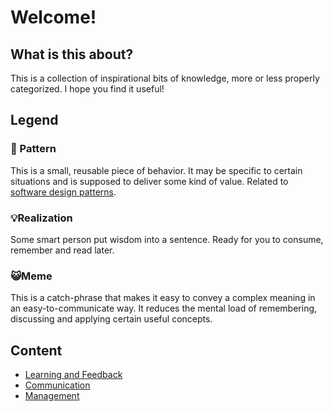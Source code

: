 # Welcome!

## **What is this about?**

This is a collection of inspirational bits of knowledge, more or less properly categorized. I hope you find it useful!

## **Legend**

### 🐾 Pattern

This is a small, reusable piece of behavior. It may be specific to certain situations and is supposed to deliver some kind of value. Related to [software design patterns](https://en.wikipedia.org/wiki/Software_design_pattern).

### 💡Realization

Some smart person put wisdom into a sentence. Ready for you to consume, remember and read later.

### 😺Meme

This is a catch-phrase that makes it easy to convey a complex meaning in an easy-to-communicate way. It reduces the mental load of remembering, discussing and applying certain useful concepts.

## Content

* [Learning and Feedback](learning-and-feedback.md)
* [Communication](communication.md)
* [Management](management.md)

